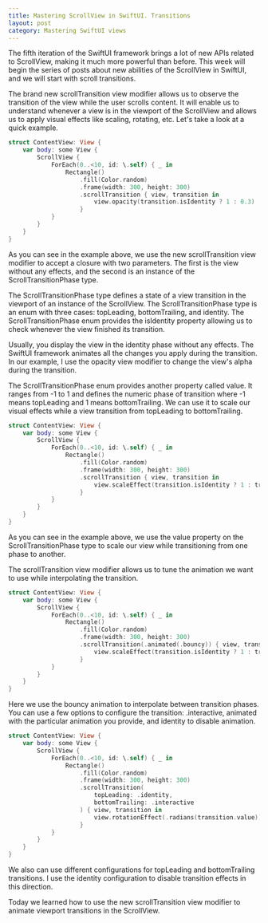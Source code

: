 ```yaml
---
title: Mastering ScrollView in SwiftUI. Transitions
layout: post
category: Mastering SwiftUI views
---
```


The fifth iteration of the SwiftUI framework brings a lot of new APIs related to ScrollView, making it much more powerful than before. This week will begin the series of posts about new abilities of the ScrollView in SwiftUI, and we will start with scroll transitions.

The brand new scrollTransition view modifier allows us to observe the transition of the view while the user scrolls content. It will enable us to understand whenever a view is in the viewport of the ScrollView and allows us to apply visual effects like scaling, rotating, etc. Let's take a look at a quick example.

```swift
struct ContentView: View {
    var body: some View {
        ScrollView {
            ForEach(0..<10, id: \.self) { _ in
                Rectangle()
                    .fill(Color.random)
                    .frame(width: 300, height: 300)
                    .scrollTransition { view, transition in
                        view.opacity(transition.isIdentity ? 1 : 0.3)
                    }
            }
        }
    }
}
```

As you can see in the example above, we use the new scrollTransition view modifier to accept a closure with two parameters. The first is the view without any effects, and the second is an instance of the ScrollTransitionPhase type.

The ScrollTransitionPhase type defines a state of a view transition in the viewport of an instance of the ScrollView. The ScrollTransitionPhase type is an enum with three cases: topLeading, bottomTrailing, and identity. The ScrollTransitionPhase enum provides the isIdentity property allowing us to check whenever the view finished its transition.

Usually, you display the view in the identity phase without any effects. The SwiftUI framework animates all the changes you apply during the transition. In our example, I use the opacity view modifier to change the view's alpha during the transition.

The ScrollTransitionPhase enum provides another property called value. It ranges from -1 to 1 and defines the numeric phase of transition where -1 means topLeading and 1 means bottomTrailing. We can use it to scale our visual effects while a view transition from topLeading to bottomTrailing.

```swift
struct ContentView: View {
    var body: some View {
        ScrollView {
            ForEach(0..<10, id: \.self) { _ in
                Rectangle()
                    .fill(Color.random)
                    .frame(width: 300, height: 300)
                    .scrollTransition { view, transition in
                        view.scaleEffect(transition.isIdentity ? 1 : transition.value)
                    }
            }
        }
    }
}
```

As you can see in the example above, we use the value property on the ScrollTransitionPhase type to scale our view while transitioning from one phase to another.

The scrollTransition view modifier allows us to tune the animation we want to use while interpolating the transition.

```swift
struct ContentView: View {
    var body: some View {
        ScrollView {
            ForEach(0..<10, id: \.self) { _ in
                Rectangle()
                    .fill(Color.random)
                    .frame(width: 300, height: 300)
                    .scrollTransition(.animated(.bouncy)) { view, transition in
                        view.scaleEffect(transition.isIdentity ? 1 : transition.value)
                    }
            }
        }
    }
}
```

Here we use the bouncy animation to interpolate between transition phases. You can use a few options to configure the transition: .interactive, animated with the particular animation you provide, and identity to disable animation.

```swift
struct ContentView: View {
    var body: some View {
        ScrollView {
            ForEach(0..<10, id: \.self) { _ in
                Rectangle()
                    .fill(Color.random)
                    .frame(width: 300, height: 300)
                    .scrollTransition(
                        topLeading: .identity,
                        bottomTrailing: .interactive
                    ) { view, transition in
                        view.rotationEffect(.radians(transition.value))
                    }
            }
        }
    }
}
```

We also can use different configurations for topLeading and bottomTrailing transitions. I use the identity configuration to disable transition effects in this direction.

Today we learned how to use the new scrollTransition view modifier to animate viewport transitions in the ScrollView.



